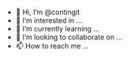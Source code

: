 - 👋 Hi, I’m @contingit
- 👀 I’m interested in ...
- 🌱 I’m currently learning ...
- 💞️ I’m looking to collaborate on ...
- 📫 How to reach me ...

<!---
contingit/contingit is a ✨ special ✨ repository because its `README.md` (this file) appears on your GitHub profile.
You can click the Preview link to take a look at your changes.
--->
